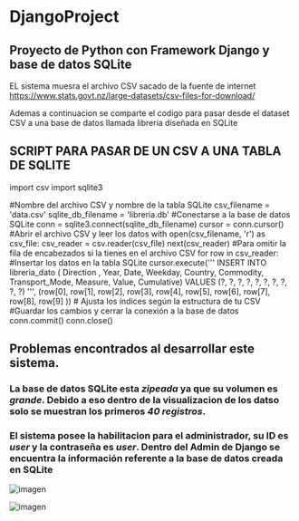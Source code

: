 # **DjangoProject**
## **Proyecto de Python con Framework Django y base de datos SQLite**

EL sistema muesra el archivo CSV sacado de la fuente de internet https://www.stats.govt.nz/large-datasets/csv-files-for-download/

Ademas a continuacion se comparte el codigo para pasar desde el dataset CSV a una base de datos llamada libreria diseñada en SQLite

## **SCRIPT PARA PASAR DE UN CSV A UNA TABLA DE SQLITE**
import csv
import sqlite3

#Nombre del archivo CSV y nombre de la tabla SQLite
csv_filename = 'data.csv'
sqlite_db_filename = 'libreria.db'
#Conectarse a la base de datos SQLite
conn = sqlite3.connect(sqlite_db_filename)
cursor = conn.cursor()
#Abrir el archivo CSV y leer los datos
with open(csv_filename, 'r') as csv_file:
    csv_reader = csv.reader(csv_file)
    next(csv_reader)  #Para omitir la fila de encabezados si la tienes en el archivo CSV
    for row in csv_reader:
        #Insertar los datos en la tabla SQLite
        cursor.execute('''
            INSERT INTO libreria_dato ( Direction , Year, Date, Weekday, Country, Commodity, Transport_Mode, Measure, Value, Cumulative)
            VALUES (?, ?, ?, ?, ?, ?, ?, ?, ?, ?)
        ''', (row[0], row[1], row[2], row[3], row[4], row[5], row[6], row[7], row[8], row[9] ))  # Ajusta los índices según la estructura de tu CSV
#Guardar los cambios y cerrar la conexión a la base de datos
conn.commit()
conn.close()

## Problemas encontrados al desarrollar este sistema.

### La base de datos SQLite esta _zipeada_ ya que su volumen es _grande_.  Debido a eso dentro de la visualizacion de los datso solo se muestran los primeros _40 registros_.

### El sistema posee la habilitacion para el administrador, su **ID** es _user_ y la **contraseña** es _user_.  Dentro del Admin de Django se encuentra la información referente a la base de datos creada en SQLite

![imagen](https://github.com/Carlitos2823/DjangoProject/assets/107945651/de9d93f7-e4f1-4d34-92d4-2d000a32fa89)

![imagen](https://github.com/Carlitos2823/DjangoProject/assets/107945651/79448e9e-4c6d-4b2a-9f33-179413d8b8a9)



